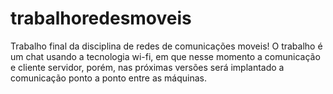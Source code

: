# trabalhoredesmoveis

Trabalho final da disciplina de redes de comunicações moveis!
O trabalho é um chat usando a tecnologia wi-fi, 
em que nesse momento a comunicação e cliente servidor, porém,
nas próximas versões será implantado a comunicação ponto a ponto entre as máquinas.
